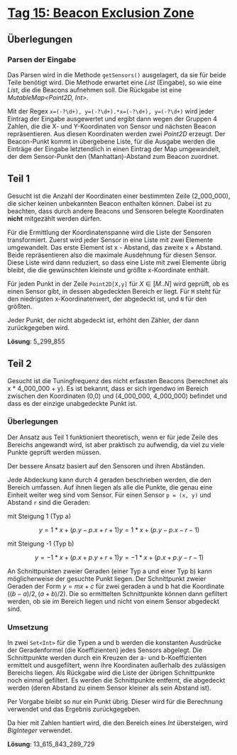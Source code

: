 # [Tag 15: Beacon Exclusion Zone](https://adventofcode.com/2022/day/15)

## Überlegungen

### Parsen der Eingabe

Das Parsen wird in die Methode `getSensors()` ausgelagert, da sie für beide Teile benötigt wird. Die Methode erwartet eine *List<String>* (Eingabe), so wie eine *List<Point2D>*, die die Beacons aufnehmen soll. Die Rückgabe ist eine *MutableMap<Point2D, Int>*.

Mit der Regex `x=(-?\d+), y=(-?\d+).*x=(-?\d+), y=(-?\d+)` wird jeder Eintrag der Eingabe ausgewertet und ergibt dann wegen der Gruppen 4 Zahlen, die die X- und Y-Koordinaten von Sensor und nächsten Beacon repräsentieren. Aus diesen Koordinaten werden zwei *Point2D* erzeugt. Der Beacon-Punkt kommt in übergebene Liste, für die Ausgabe werden die Einträge der Eingabe letztendlich in einen Eintrag der Map umgewandelt, der dem Sensor-Punkt den (Manhattan)-Abstand zum Beacon zuordnet.

## Teil 1

Gesucht ist die Anzahl der Koordinaten einer bestimmten Zeile (2_000_000), die sicher keinen unbekannten Beacon enthalten können. Dabei ist zu beachten, dass durch andere Beacons und Sensoren belegte Koordinaten **nicht** mitgezählt werden dürfen.

Für die Ermittlung der Koordinatenspanne wird die Liste der Sensoren transformiert. Zuerst wird jeder Sensor in eine Liste mit zwei Elemente umgewandelt. Das erste Element ist x - Abstand, das zweite x + Abstand. Beide repräsentieren also die maximale Ausdehnung für diesen Sensor. Diese Liste wird dann reduziert, so dass eine Liste mit zwei Elemente übrig bleibt, die die gewünschten kleinste und größte x-Koordinate enthält.

Für jeden Punkt in der Zeile `Point2D[X,y]` für $X \in [M..N]$ wird geprüft, ob es einen Sensor gibt, in dessen abgedeckten Bereich er liegt. Für `M` steht für den niedrigsten x-Koordinatenwert, der abgedeckt ist, und `N` für den größten.

Jeder Punkt, der nicht abgedeckt ist, erhöht den Zähler, der dann zurückgegeben wird.

**Lösung**: 5_299_855

## Teil 2

Gesucht ist die Tuningfrequenz des nicht erfassten Beacons (berechnet als x * 4_000_000 + y). Es ist bekannt, dass er sich irgendwo im Bereich zwischen den Koordinaten (0,0) und (4_000_000, 4_000_000) befindet und dass es der einzige unabgedeckte Punkt ist.

### Überlegungen

Der Ansatz aus Teil 1 funktioniert theoretisch, wenn er für jede Zeile des Bereichs angewandt wird, ist aber praktisch zu aufwendig, da viel zu viele Punkte geprüft werden müssen.

Der bessere Ansatz basiert auf den Sensoren und ihren Abständen.

Jede Abdeckung kann durch 4 geraden beschrieben werden, die den Bereich umfassen. Auf ihnen liegen als alle die Punkte, die genau eine Einheit weiter weg sind vom Sensor. Für einen Sensor `p = (x, y)` und Abstand `r` sind die Geraden:

mit Steigung 1 (Typ a)

$$
y = 1 * x + (p.y - p.x + r + 1)
y = 1 * x + (p.y - p.x - r - 1)
$$

mit Steigung -1 (Typ b)

$$
y = -1 * x + (p.x + p.y + r + 1)
y = -1 * x + (p.x + p.y - r - 1)
$$

An Schnittpunkten zweier Geraden (einer Typ a und einer Typ b) kann möglicherweise der gesuchte Punkt liegen. Der Schnittpunkt zweier Geraden der Form $y = mx + c$ für zwei geraden a und b hat die Koordinate $((b - a) / 2, (a + b) / 2)$. Die so ermittelten Schnittpunkte können dann gefiltert werden, ob sie im Bereich liegen und nicht von einem Sensor abgedeckt sind.

### Umsetzung

In zwei `Set<Int>` für die Typen a und b werden die konstanten Ausdrücke der Geradenformel (die Koeffizienten) jedes Sensors abgelegt. Die Schnittpunkte werden durch ein Kreuzen der a- und b-Koeffizienten ermittelt und ausgefiltert, wenn ihre Koordinaten außerhalb des zulässigen Bereichs liegen. Als Rückgabe wird die Liste der übrigen Schnittpunkte noch einmal gefiltert. Es werden die Schnittpunkte entfernt, die abgedeckt werden (deren Abstand zu einem Sensor kleiner als sein Abstand ist).

Per Vorgabe bleibt so nur ein Punkt übrig. Dieser wird für die Berechnung verwendet und das Ergebnis zurückgegeben.

Da hier mit Zahlen hantiert wird, die den Bereich eines *Int* übersteigen, wird *BigInteger* verwendet.

**Lösung**: 13_615_843_289_729
